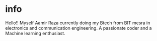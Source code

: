 # info

Hello!!
Myself Aamir Raza currently doing my Btech from BIT mesra in electronics and communication engineering.
A passionate coder and a Machine learning enthusiast.
